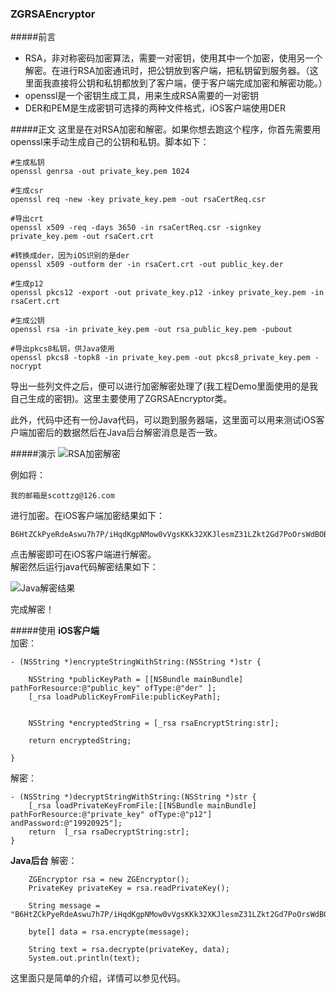 ### ZGRSAEncryptor

#####前言
* RSA，非对称密码加密算法，需要一对密钥，使用其中一个加密，使用另一个解密。在进行RSA加密通讯时，把公钥放到客户端，把私钥留到服务器。（这里面我直接将公钥和私钥都放到了客户端，便于客户端完成加密和解密功能。）     
* openssl是一个密钥生成工具，用来生成RSA需要的一对密钥
* DER和PEM是生成密钥可选择的两种文件格式，iOS客户端使用DER

#####正文
这里是在对RSA加密和解密。如果你想去跑这个程序，你首先需要用openssl来手动生成自己的公钥和私钥。脚本如下：

 
	#生成私钥
	openssl genrsa -out private_key.pem 1024  
	  
	#生成csr
	openssl req -new -key private_key.pem -out rsaCertReq.csr  
	  
	#导出crt
	openssl x509 -req -days 3650 -in rsaCertReq.csr -signkey private_key.pem -out rsaCert.crt  
	  
	#转换成der，因为iOS识别的是der
	openssl x509 -outform der -in rsaCert.crt -out public_key.der  
	  
	#生成p12
	openssl pkcs12 -export -out private_key.p12 -inkey private_key.pem -in rsaCert.crt  
	  
	#生成公钥
	openssl rsa -in private_key.pem -out rsa_public_key.pem -pubout  

	#导出pkcs8私钥，供Java使用
	openssl pkcs8 -topk8 -in private_key.pem -out pkcs8_private_key.pem -nocrypt  
	  

导出一些列文件之后，便可以进行加密解密处理了(我工程Demo里面使用的是我自己生成的密钥)。这里主要使用了ZGRSAEncryptor类。    

此外，代码中还有一份Java代码，可以跑到服务器端，这里面可以用来测试iOS客户端加密后的数据然后在Java后台解密消息是否一致。

#####演示
![RSA加密解密](https://ooo.0o0.ooo/2016/08/11/57ac40cabbfd9.gif)

例如将：    

	我的邮箱是scottzg@126.com 
进行加密。在iOS客户端加密结果如下：

	B6HtZCkPyeRdeAswu7h7P/iHqdKgpNMow0vVgsKKk32XKJlesmZ31LZkt2Gd7PoOrsWdBOBhp2D3CbBwAp6PCfQ4GeUW9jtUeijxDuSj1iUGT587FbNEXgVq2ZK68wpieuH1mDzQo0w45Cx8KEl9xyhapcaUCLcPKbS6IaE4rxw=

点击解密即可在iOS客户端进行解密。      
解密然后运行java代码解密结果如下：    

![Java解密结果](https://ooo.0o0.ooo/2016/08/11/57ac41f3ce054.png)   

完成解密！


#####使用
<b>iOS客户端</b>     
加密：

	- (NSString *)encrypteStringWithString:(NSString *)str {
	  
	    NSString *publicKeyPath = [[NSBundle mainBundle] pathForResource:@"public_key" ofType:@"der" ];
	    [_rsa loadPublicKeyFromFile:publicKeyPath];
	    
	   	   
	    NSString *encryptedString = [_rsa rsaEncryptString:str];
	    
	    return encryptedString;

	}

解密：

	- (NSString *)decryptStringWithString:(NSString *)str {
	    [_rsa loadPrivateKeyFromFile:[[NSBundle mainBundle] pathForResource:@"private_key" ofType:@"p12"] andPassword:@"19920925"];
	    return  [_rsa rsaDecryptString:str];
	}
	
<b>Java后台</b>
解密：

		ZGEncryptor rsa = new ZGEncryptor();
		PrivateKey privateKey = rsa.readPrivateKey();
			
		String message = "B6HtZCkPyeRdeAswu7h7P/iHqdKgpNMow0vVgsKKk32XKJlesmZ31LZkt2Gd7PoOrsWdBOBhp2D3CbBwAp6PCfQ4GeUW9jtUeijxDuSj1iUGT587FbNEXgVq2ZK68wpieuH1mDzQo0w45Cx8KEl9xyhapcaUCLcPKbS6IaE4rxw=";
		
		byte[] data = rsa.encrypte(message);
			
		String text = rsa.decrypte(privateKey, data);
		System.out.println(text);

这里面只是简单的介绍，详情可以参见代码。